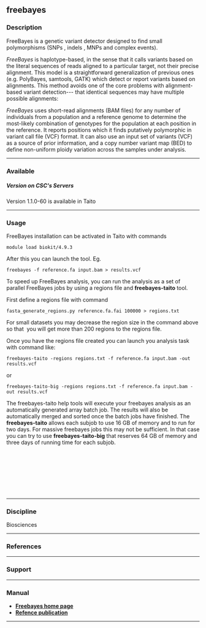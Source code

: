 ## freebayes

### Description

FreeBayes  is  a  genetic  variant detector  designed  to  find  small
polymorphisms (SNPs , indels , MNPs and complex events).

*FreeBayes* is  haplotype-based, in the  sense that it  calls variants
based  on the  literal  sequences  of reads  aligned  to a  particular
target, not their  precise alignment. This model  is a straightforward
generalization of previous ones (e.g. PolyBayes, samtools, GATK) which
detect or report variants based  on alignments. This method avoids one
of the  core problems  with alignment-based variant  detection--- that
identical sequences may have multiple possible alignments:

*FreeBayes* uses short-read  alignments (BAM files) for  any number of
individuals from a population and  a reference genome to determine the
most-likely  combination  of  genotypes  for the  population  at  each
position  in  the  reference.  It reports  positions  which  it  finds
putatively polymorphic in variant call  file (VCF) format. It can also
use an input  set of variants (VCF) as a  source of prior information,
and  a copy  number variant  map  (BED) to  define non-uniform  ploidy
variation across the samples under analysis.

------------------------------------------------------------------------

### Available

##### Version on CSC's Servers

Version 1.1.0-60 is available in Taito

------------------------------------------------------------------------

### Usage

FreeBayes installation can be activated in Taito with commands

    module load biokit/4.9.3

After this you can launch the tool. Eg.

    freebayes -f reference.fa input.bam > results.vcf

To speed up FreeBayes  analysis, you can run the analysis  as a set of
parallel   FreeBayes    jobs   by    using   a   regions    file   and
**freebayes-taito** tool.

First define a regions file with command

    fasta_generate_regions.py reference.fa.fai 100000 > regions.txt

For small  datasets you may  decrease the  region size in  the command
above so that  you will get more than 200 regions to the regions file.

Once you  have the regions  file created  you can launch  you analysis
task with command like:

    freebayes-taito -regions regions.txt -f reference.fa input.bam -out results.vcf

or

    freebayes-taito-big -regions regions.txt -f reference.fa input.bam -out results.vcf

The freebayes-taito help tools will execute your freebayes analysis as
an automatically generated  array batch job. The results  will also be
automatically merged and sorted once the batch jobs have finished. The
**freebayes-taito** allows each  subjob to use 16 GB of  memory and to
run  for  two  days.  For  massive freebayes  jobs  this  may  not  be
sufficient. In  that case you  can try to  use **freebayes-taito-big**
that reserves 64 GB of memory and  three days of running time for each
subjob.

 

 

 

 

------------------------------------------------------------------------

### Discipline

Biosciences  

------------------------------------------------------------------------

### References

------------------------------------------------------------------------

### Support

------------------------------------------------------------------------

### Manual

-   **[Freebayes home page]**
-   **[Refence publication]**

------------------------------------------------------------------------

  [Freebayes home page]: https://github.com/ekg/freebayes/blob/master/README.md
  [Refence publication]: https://arxiv.org/abs/1207.3907
